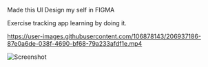 Made this UI Design my self in FIGMA

Exercise tracking app learning by doing it.

https://user-images.githubusercontent.com/106878143/206937186-87e0a6de-038f-4690-bf68-79a233afdf1e.mp4

![Screenshot](https://user-images.githubusercontent.com/106878143/206937194-cae84c0c-e840-4c32-9fbf-fe40c31add8f.png)
